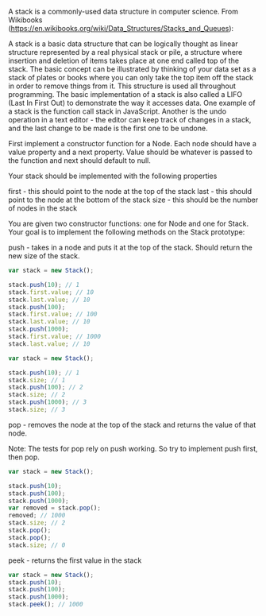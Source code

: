 A stack is a commonly-used data structure in computer science. From Wikibooks (https://en.wikibooks.org/wiki/Data_Structures/Stacks_and_Queues):

A stack is a basic data structure that can be logically thought as linear structure represented by a real physical stack or pile, a structure where insertion and deletion of items takes place at one end called top of the stack. The basic concept can be illustrated by thinking of your data set as a stack of plates or books where you can only take the top item off the stack in order to remove things from it. This structure is used all throughout programming.
The basic implementation of a stack is also called a LIFO (Last In First Out) to demonstrate the way it accesses data.
One example of a stack is the function call stack in JavaScript. Another is the undo operation in a text editor - the editor can keep track of changes in a stack, and the last change to be made is the first one to be undone.

First implement a constructor function for a Node. Each node should have a value property and a next property. Value should be whatever is passed to the function and next should default to null.

Your stack should be implemented with the following properties

first - this should point to the node at the top of the stack
last - this should point to the node at the bottom of the stack
size - this should be the number of nodes in the stack

You are given two constructor functions: one for Node and one for Stack. Your goal is to implement the following methods on the Stack prototype:

push - takes in a node and puts it at the top of the stack. Should return the new size of the stack.

```js
var stack = new Stack();

stack.push(10); // 1
stack.first.value; // 10
stack.last.value; // 10
stack.push(100);
stack.first.value; // 100
stack.last.value; // 10
stack.push(1000);
stack.first.value; // 1000
stack.last.value; // 10

var stack = new Stack();

stack.push(10); // 1
stack.size; // 1
stack.push(100); // 2
stack.size; // 2
stack.push(1000); // 3
stack.size; // 3
```

pop - removes the node at the top of the stack and returns the value of that node.

Note: The tests for pop rely on push working. So try to implement push first, then pop.

```js
var stack = new Stack();

stack.push(10);
stack.push(100);
stack.push(1000);
var removed = stack.pop();
removed; // 1000
stack.size; // 2
stack.pop();
stack.pop();
stack.size; // 0
```

peek - returns the first value in the stack

```js
var stack = new Stack();
stack.push(10);
stack.push(100);
stack.push(1000);
stack.peek(); // 1000
```

